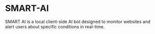 # SMART-AI
SMART AI is a local client-side AI bot designed to monitor websites and alert users about specific conditions in real-time.
